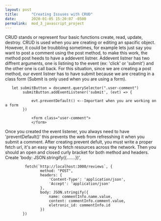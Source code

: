 ```yaml
---
layout: post
title:      "Creating Issuses with CRUD"
date:       2020-01-05 15:20:07 -0500
permalink:  mod_3_javascript_project
---
```




CRUD stands or represent four basic functions create, read, update, destroy. CRUD is used when you are creating or editing an spacific object. However, it could be troubbling sometimes, for example lets just say you want to post a comment using the post method, to make this work, the method post heeds to have a addevent listner. Addevent listner has two diffrent arguments, one is listining to the event (ex: 'click' or 'submit') and the other one is call back. For this situation, since we are creating a post method, our event listner has to have submit because we are creating in a class form (Submit is only used when you are using a form).

```
   let submitButton = document.querySelector(".user-comment")
        submitButton.addEventListener('submit', (evt) => {

            evt.preventDefault() <--Important when you are working on a form
        })
```

```
            <form class="user-comment">
            </form>
```

Once you created the event listener, you always need to have 'preventDefault()' this prevents the web from refresshing it when you submit a comment. After creating prevent defult, you must write a proper fetch url, it's an easy way to  fetch resources across the network. Then you should an open and closed curly bracket for both method and headers. Create 'body: JSON.stringify({.......})',

```
         fetch(`http://localhost:3000/reviews`, {
                method: "POST",
                headers: {
                    'Content-Type': 'application/json',
                    'Accept': 'application/json'
                },
                body: JSON.stringify({
                    name: commentInfo.name.value,
                    content: commentInfo.comment.value,
                    eletronic_id: commentInfo.id
                })
        })
```

